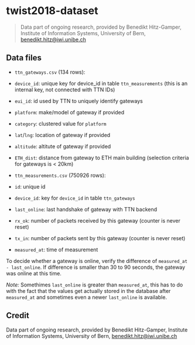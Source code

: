 # twist2018-dataset

> Data part of ongoing research, provided by Benedikt Hitz-Gamper, Institute of Information Systems, University of Bern, benedikt.hitz@iwi.unibe.ch

## Data files

* `ttn_gateways.csv` (134 rows):
 * `device_id`: unique key for device_id in table `ttn_measurements` (this is an internal key, not connected with TTN IDs)
 * `eui_id`: id used by TTN to uniquely identify gateways 
 * `platform`: make/model of gateway if provided
 * `category`: clustered value for `platform`
 * `lat`/`lng`: location of gateway if provided
 * `altitude`: altitute of gateway if provided
 * `ETH_dist`: distance from gateway to ETH main building (selection criteria for gateways is < 20km)
 
* `ttn_measurements.csv` (750926 rows):
 * `id`: unique id
 * `device_id`: key for `device_id` in table `ttn_gateways`
 * `last_online`: last handshake of gateway with TTN backend
 * `rx_ok`: number of packets received by this gateway (counter is never reset)
 * `tx_in`: number of packets sent by this gateway (counter is never reset)
 * `measured_at`: time of measurement

To decide whether a gateway is online, verify the difference of `measured_at - last_online`. If difference is smaller than 30 to 90 seconds, the gateway was online at this time.

*Note:*
Somethimes `last_online` is greater than `measured_at`, this has to do with the fact that the values get actually stored in the database after `measured_at` and sometimes even a newer `last_online` is available.

## Credit

Data part of ongoing research, provided by Benedikt Hitz-Gamper, Institute of Information Systems, University of Bern, benedikt.hitz@iwi.unibe.ch
